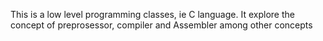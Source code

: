 This is a low level programming classes, ie C language.
It explore the concept of preprosessor, compiler and Assembler among other concepts 

